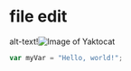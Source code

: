 # file edit
alt-text!![Image of Yaktocat](https://octodex.github.com/images/yaktocat.png)
``` javascript
var myVar = "Hello, world!";
```
